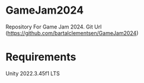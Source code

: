 # GameJam2024
Repository For Game Jam 2024. Git Url (https://github.com/bartalclementsen/GameJam2024)

# Requirements

Unity 2022.3.45f1 LTS